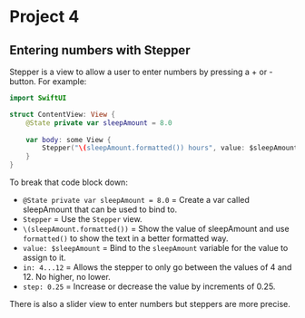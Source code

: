 # Project 4

## Entering numbers with Stepper

Stepper is a view to allow a user to enter numbers by pressing a + or - button. For example:

``` swift
import SwiftUI

struct ContentView: View {
    @State private var sleepAmount = 8.0
    
    var body: some View {
        Stepper("\(sleepAmount.formatted()) hours", value: $sleepAmount, in: 4...12, step: 0.25)
    }
}
```

To break that code block down:
- `@State private var sleepAmount = 8.0` = Create a var called sleepAmount that can be used to bind to.
- `Stepper` = Use the `Stepper` view.
- `\(sleepAmount.formatted())` = Show the value of sleepAmount and use `formatted()` to show the text in a better formatted way.
- `value: $sleepAmount` = Bind to the `sleepAmount` variable for the value to assign to it.
- `in: 4...12` = Allows the stepper to only go between the values of 4 and 12. No higher, no lower.
- `step: 0.25` = Increase or decrease the value by increments of 0.25.

There is also a slider view to enter numbers but steppers are more precise.
